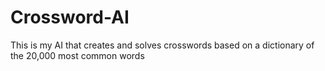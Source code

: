 # Crossword-AI
This is my AI that creates and solves crosswords based on a dictionary of the 20,000 most common words

